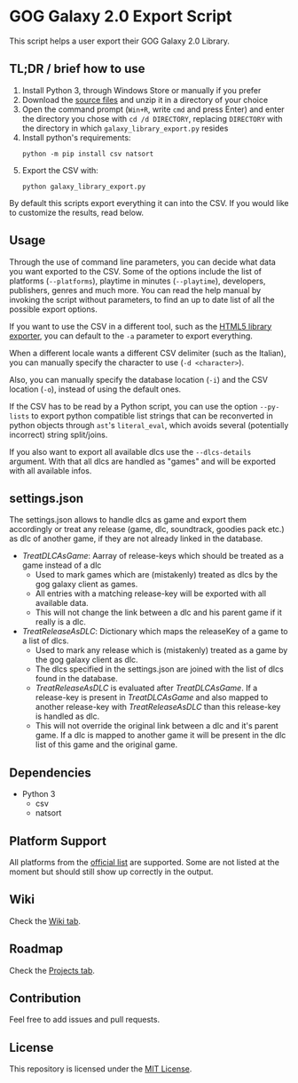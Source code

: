 # GOG Galaxy 2.0 Export Script

This script helps a user export their GOG Galaxy 2.0 Library.

## TL;DR / brief how to use

1. Install Python 3, through Windows Store or manually if you prefer
2. Download the [source files](https://github.com/AB1908/GOG-Galaxy-Export-Script/archive/refs/heads/master.zip) and unzip it in a directory of your choice
3. Open the command prompt (`Win+R`, write `cmd` and press Enter) and enter the directory you chose with `cd /d DIRECTORY`, replacing `DIRECTORY` with the directory in which `galaxy_library_export.py` resides
4. Install python's requirements:
   ```
   python -m pip install csv natsort
   ```
5. Export the CSV with:
   ```
   python galaxy_library_export.py
   ```

By default this scripts export everything it can into the CSV. If you would like to customize the results, read below.

## Usage

Through the use of command line parameters, you can decide what data you want exported to the CSV. Some of the options include the list of platforms (`--platforms`), playtime in minutes (`--playtime`), developers, publishers, genres and much more. You can read the help manual by invoking the script without parameters, to find an up to date list of all the possible export options.

If you want to use the CSV in a different tool, such as the [HTML5 library exporter](https://github.com/Varstahl/GOG-Galaxy-HTML5-exporter), you can default to the `-a` parameter to export everything.

When a different locale wants a different CSV delimiter (such as the Italian), you can manually specify the character to use (`-d <character>`).

Also, you can manually specify the database location (`-i`) and the CSV location (`-o`), instead of using the default ones.

If the CSV has to be read by a Python script, you can use the option `--py-lists` to export python compatible list strings that can be reconverted in python objects through `ast`'s `literal_eval`, which avoids several (potentially incorrect) string split/joins.

If you also want to export all available dlcs use the `--dlcs-details` argument. With that all dlcs are handled as "games" and will be exported with all available infos.

## settings.json

The settings.json allows to handle dlcs as game and export them accordingly or treat any release (game, dlc, soundtrack, goodies pack etc.) as dlc of another game, if they are not already linked in the database.

- *TreatDLCAsGame*: Aarray of release-keys which should be treated as a game instead of a dlc
  - Used to mark games which are (mistakenly) treated as dlcs by the gog galaxy client as games.
  - All entries with a matching release-key will be exported with all available data.
  - This will not change the link between a dlc and his parent game if it really is a dlc.
- *TreatReleaseAsDLC*: Dictionary which maps the releaseKey of a game to a list of dlcs.
  - Used to mark any release which is (mistakenly) treated as a game by the gog galaxy client as dlc.
  - The dlcs specified in the settings.json are joined with the list of dlcs found in the database.
  - *TreatReleaseAsDLC* is evaluated after *TreatDLCAsGame*. If a release-key is present in *TreatDLCAsGame* and also mapped to another release-key with *TreatReleaseAsDLC* than this release-key is handled as dlc.
  - This will not override the original link between a dlc and it's parent game. If a dlc is mapped to another game it will be present in the dlc list of this game and the original game.


## Dependencies

- Python 3
  - csv
  - natsort

## Platform Support

All platforms from the [official list](https://github.com/gogcom/galaxy-integrations-python-api/blob/master/PLATFORM_IDs.md) are supported. Some are not listed at the moment but should still show up correctly in the output.

## Wiki

Check the [Wiki tab](https://github.com/AB1908/GOG-Galaxy-Export-Script/wiki).

## Roadmap 

Check the [Projects tab](https://github.com/AB1908/GOG-Galaxy-Export-Script/projects).

## Contribution

Feel free to add issues and pull requests.

## License

This repository is licensed under the [MIT License](https://github.com/AB1908/GOG-Galaxy-Export-Script/blob/master/LICENSE).
